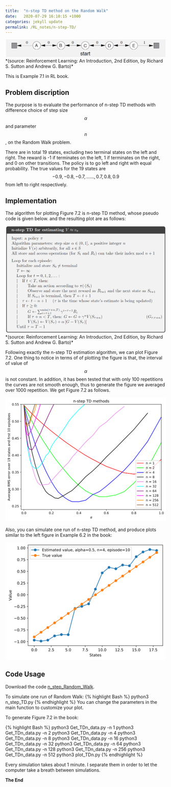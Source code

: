 ```yaml
---
title:  "n-step TD method on the Random Walk"
date:   2020-07-29 16:10:15 +1000
categories: jekyll update
permalink: /RL_notes/n-step-TD/
---
```

<div style="text-align:center"><img src="/files/Chapter7/TDn/RW.PNG" alt="drawing" width="500"/></div>
*(source: Reinforcement Learning: An Introduction, 2nd Edition, by Richard S. Sutton and Andrew G. Barto)*

This is Example 7.1 in RL book.

## **Problem discription**

The purpose is to evaluate the performance of n-step TD methods with difference choice of step size $$\alpha$$ and parameter $$n$$, on the Random Walk problem.

There are in total 19 states, excluding two terminal states on the left and right. The reward is -1 if terminates on the left, 1 if terminates on the right, and 0 on other transitions. The policy is to go left and right with equal probability. The true values for the 19 states are $$-0.9, -0.8, -0.7, ......, 0.7,0.8,0.9$$ from left to right respectively.


## **Implementation**

The algorithm for plotting Figure 7.2 is n-step TD method, whose pseudo code is given below. and the resulting plot are as follows:

<div style="text-align:center"><img src="/files/Chapter7/TDn/TDn_p1.PNG" alt="drawing" width="600"/></div>
*(source: Reinforcement Learning: An Introduction, 2nd Edition, by Richard S. Sutton and Andrew G. Barto)*

Following exactly the n-step TD estimation algorithm, we can plot Figure 7.2. One thing to notice in terms of of plotting the figure is that, the interval of value of $$\alpha$$ is not constant. In addition, it has been tested that with only 100 repetitions the curves are not smooth enough, thus to generate the figure we averaged over 1000 repetition. We get Figure 7.2 as follows.

<div style="text-align:center"><img src="/files/Chapter7/TDn/TDn_title.svg" alt="drawing" width="600"/></div>

Also, you can simulate one run of n-step TD method, and produce plots similar to the left figure in Example 6.2 in the book:
<div style="text-align:center"><img src="/files/Chapter7/TDn/Single_TDn.svg" alt="drawing" width="500"/></div>



## **Code Usage**

Download the code [n_step_Random_Walk](https://github.com/liCCcccs/Reinforcement-Learning-Book-Reproduce/tree/master/Chapter7/n_step_Random_Walk).

To simulate one run of Random Walk:
{% highlight Bash %}
python3 n_step_TD.py {% endhighlight %}
You can change the parameters in the main function to customize your plot.

To generate Figure 7.2 in the book:

{% highlight Bash %}
python3 Get_TDn_data.py -n 1
python3 Get_TDn_data.py -n 2
python3 Get_TDn_data.py -n 4
python3 Get_TDn_data.py -n 8
python3 Get_TDn_data.py -n 16
python3 Get_TDn_data.py -n 32
python3 Get_TDn_data.py -n 64
python3 Get_TDn_data.py -n 128
python3 Get_TDn_data.py -n 256
python3 Get_TDn_data.py -n 512
python3 plot_TDn.py {% endhighlight %}

Every simulation takes about 1 minute. I separate them in order to let the computer take a breath between simulations.







**The End**
